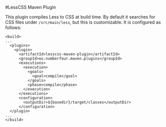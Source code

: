 #LessCSS Maven Plugin

This plugin compiles Less to CSS at build time. By default it searches for CSS files under ```/src/main/less```, but this is customizable. It is configured as follows:

    <build>
    ...
      <plugins>
        <plugin>
          <artifactId>lesscss-maven-plugin</artifactId>
          <groupId>eu.numberfour.maven.plugins</groupId>
          <executions>
            <execution>
              <goals>
                <goal>compile</goal>
              </goals>
              <phase>compile</phase>
            </execution>
          </executions>
          <configuration>
            <outputDir>${basedir}/target/classes</outputDir>
          </configuration>    
      </plugin>
    ...
    </build>
